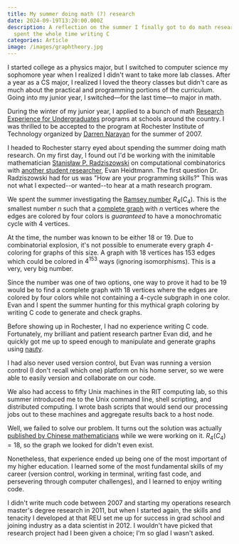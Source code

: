 ```yaml
---
title: My summer doing math (?) research
date: 2024-09-19T13:20:00.000Z
description: A reflection on the summer I finally got to do math research but
  spent the whole time writing C
categories: Article
image: /images/graphtheory.jpg
---
```

I started college as a physics major, but I switched to computer science my sophomore year when I realized I didn't want to take more lab classes. After a year as a CS major, I realized I loved the theory classes but didn't care as much about the practical and programming portions of the curriculum. Going into my junior year, I switched—for the last time—to major in math.

During the winter of my junior year, I applied to a bunch of math [Research Experience for Undergraduates](https://new.nsf.gov/funding/opportunities/reu-research-experiences-undergraduates) programs at schools around the country. I was thrilled to be accepted to the program at Rochester Institute of Technology organized by [Darren Narayan](https://www.rit.edu/science/directory/dansma-darren-narayan) for the summer of 2007. 

I headed to Rochester starry eyed about spending the summer doing math research. On my first day, I found out I'd be working with the inimitable mathematician [Stanisław P. Radziszowski](https://en.wikipedia.org/wiki/Stanis%C5%82aw_Radziszowski) on computational combinatorics with [another student researcher](https://www.linkedin.com/in/evanheidtmann/), Evan Heidtmann. The first question Dr. Radziszowski had for us was "How are your programming skills?" This was not what I expected--or wanted--to hear at a math research program. 

We spent the summer investigating the [Ramsey number](https://en.wikipedia.org/wiki/Ramsey%27s_theorem) $R_4(C_4)$. This is the smallest number $n$ such that a [complete graph](https://en.wikipedia.org/wiki/Complete_graph) with $n$ vertices where the edges are colored by four colors is _guaranteed_ to have a monochromatic cycle with 4 vertices.

At the time, the number was known to be either 18 or 19. Due to combinatorial explosion, it's not possible to enumerate every graph 4-coloring for graphs of this size. A graph with 18 vertices has 153 edges which could be colored in $4^{153}$ ways (ignoring isomorphisms). This is a very, very big number.

Since the number was one of two options, one way to prove it had to be 19 would be to find a complete graph with 18 vertices where the edges are colored by four colors while not containing a 4-cycle subgraph in one color. Evan and I spent the summer hunting for this mythical graph coloring by writing C code to generate and check graphs. 

Before showing up in Rochester, I had no experience writing C code. Fortunately, my brilliant and patient research partner Evan did, and he quickly got me up to speed enough to manipulate and generate graphs using [nauty](https://users.cecs.anu.edu.au/bdm/nauty/). 

I had also never used version control, but Evan was running a version control (I don't recall which one) platform on his home server, so we were able to easily version and collaborate on our code. 

We also had access to fifty Unix machines in the RIT computing lab, so this summer introduced me to the Unix command line, shell scripting, and distributed computing. I wrote bash scripts that would send our processing jobs out to these machines and aggregate results back to a host node. 

Well, we failed to solve our problem. It turns out the solution was actually [published by Chinese mathematicians](https://utilitasmathematica.com/index.php/Index/article/view/481) while we were working on it. $R_4(C_4)=18$, so the graph we looked for didn't even exist.

Nonetheless, that experience ended up being one of the most important of my higher education. I learned some of the most fundamental skills of my career (version control, working in terminal, writing fast code, and persevering through computer challenges), and I learned to enjoy writing code. 

I didn't write much code between 2007 and starting my operations research master's degree research in 2011, but when I started again, the skills and tenacity I developed at that REU set me up for success in grad school and joining industry as a data scientist in 2012. I wouldn't have picked that research project had I been given a choice; I'm so glad I wasn't asked. 
